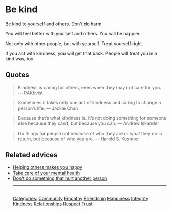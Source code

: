 # Be kind

Be kind to yourself and others. Don't do harm.

You will feel better with yourself and others. You will be happier.

Not only with other people, but with yourself. Treat yourself right.

If you act with kindness, you will get that back. People will treat you in a kind way, too.

## Quotes

> Kindness is caring for others, even when they may not care for you. ― RAKtivist

> Sometimes it takes only one act of kindness and caring to change a person’s life. ― Jackie Chan

> Because that’s what kindness is. It’s not doing something for someone else because they can’t, but because you can. ― Andrew Iskander

> Do things for people not because of who they are or what they do in return, but because of who you are. ― Harold S. Kushner

## Related advices

- [Helping others makes you happy](Helping%20makes%20you%20happy/index.md)
- [Take care of your mental health](Take%20care%20of%20your%20mental%20health/index.md)
- [Don't do something that hurt another person](Do%20no%20harm/index.md)<hr/><br/>[Categories:](Categories/index.md) [Community](Categories/Community.md) [Empathy](Categories/Empathy.md) [Friendship](Categories/Friendship.md) [Happiness](Categories/Happiness.md) [Integrity](Categories/Integrity.md) [Kindness](Categories/Kindness.md) [Relationships](Categories/Relationships.md) [Respect](Categories/Respect.md) [Trust](Categories/Trust.md)